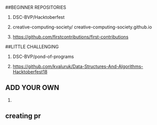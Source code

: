##BEGINNER REPOSITORIES

1. DSC-BVP/Hacktoberfest

 
2. creative-computing-society/
    creative-computing-society.github.io

3. https://github.com/firstcontributions/first-contributions



##LITTLE CHALLENGING

1. DSC-BVP/pond-of-programs

2. https://github.com/kvaluruk/Data-Structures-And-Algorithms-Hacktoberfest18

## ADD YOUR OWN

1. 
## creating pr